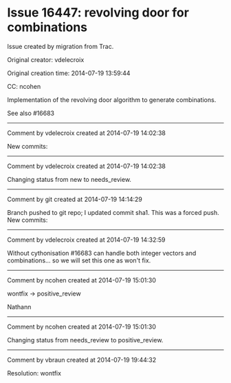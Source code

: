 # Issue 16447: revolving door for combinations

Issue created by migration from Trac.

Original creator: vdelecroix

Original creation time: 2014-07-19 13:59:44

CC:  ncohen

Implementation of the revolving door algorithm to generate combinations.

See also #16683


---

Comment by vdelecroix created at 2014-07-19 14:02:38

New commits:


---

Comment by vdelecroix created at 2014-07-19 14:02:38

Changing status from new to needs_review.


---

Comment by git created at 2014-07-19 14:14:29

Branch pushed to git repo; I updated commit sha1. This was a forced push. New commits:


---

Comment by vdelecroix created at 2014-07-19 14:32:59

Without cythonisation #16683 can handle both integer vectors and combinations... so we will set this one as won't fix.


---

Comment by ncohen created at 2014-07-19 15:01:30

wontfix -> positive_review

Nathann


---

Comment by ncohen created at 2014-07-19 15:01:30

Changing status from needs_review to positive_review.


---

Comment by vbraun created at 2014-07-19 19:44:32

Resolution: wontfix
